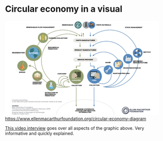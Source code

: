 # Circular economy in a visual

![](media/cleanshot_2023-11-01-at-18-28-34@2x.png)
https://www.ellenmacarthurfoundation.org/circular-economy-diagram

[This video interview](https://www.youtube.com/watch?v=NBEvJwTxs4w&t=21s) goes over all aspects of the graphic above. Very informative and quickly explained.
